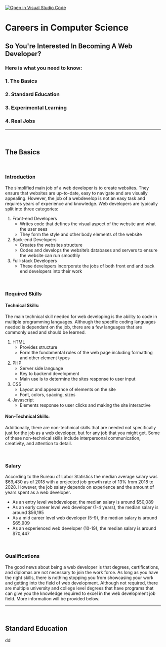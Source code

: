 [![Open in Visual Studio Code](https://classroom.github.com/assets/open-in-vscode-c66648af7eb3fe8bc4f294546bfd86ef473780cde1dea487d3c4ff354943c9ae.svg)](https://classroom.github.com/online_ide?assignment_repo_id=10087162&assignment_repo_type=AssignmentRepo)
# Careers in Computer Science
## So You're Interested In Becoming A Web Developer?
### Here is what you need to know:
### 1. The Basics
### 2. Standard Education
### 3. Experimental Learning
### 4. Real Jobs
---

<br>

## The Basics

<br>

### Introduction
The simplified main job of a web developer is to create websites. They ensure that websites are up-to-date, easy to navigate and are visually appealing. However, the job of a webdevelop is not an easy task and requires years of experience and knowledge. Web developers are typically split into three categories:

1. Front-end Developers
    -  Writes code that defines the visual aspect of the website and what the user sees
    - They form the style and other body elements of the website
2. Back-end Developers
    - Creates the websites structure
    - Codes and develops the website’s databases and servers to ensure the website can run smoothly
3. Full-stack Developers
    - These developers incorporate the jobs of both front end and back end developers into their work

<br>

### Required Skills
#### Technical Skills:
The main technical skill needed for web developing is the ability to code in multiple programming languages. Although the specific coding languages needed is dependant on the job, there are a few languages that are commonly used and should be learned.
1. HTML
    * Provides structure
    * Form the fundamental rules of the web page including formatting and other element types
2. PHP
    * Server side language
    * Key to backend development
    * Main use is to determine the sites response to user input
3. CSS
    * Layout and appearance of elements on the site
    * Font, colors, spacing, sizes
4. Javascript
    * Elements response to user clicks and making the site interactive

#### Non-Technical Skills:
Additionally, there are non-technical skills that are needed not specifically just for the job as a web developer, but for any job that you might get. Some of these non-technical skills include interpersonal communication, creativity, and attention to detail.

<br>

### Salary
According to the Bureau of Labor Statistics the median average salary was $69,430 as of 2018 with a projected job growth rate of 13% from 2018 to 2028. However, the job salary depends on experience and the amount of years spent as a web developer.
* As an entry level webdeveloper, the median salary is around $50,089
* As an early career level web developer (1-4 years), the median salary is around $56,195
* As a mid career level web developer (5-9), the median salary is around $65,909
* As an experienced web developer (10-19), the median salary is around $70,447

<br>

### Qualifications
The good news about being a web developer is that degrees, certifications, and diplomas are not necessary to join the work force. As long as you have the right skills, there is nothing stopping you from showcasing your work and getting into the field of web development. Although not required, there are multiple university and college level degrees that have programs that can give you the knowledge required to excel in the web development job field. More information will be provided below.

---

<br>

## Standard Education

dd